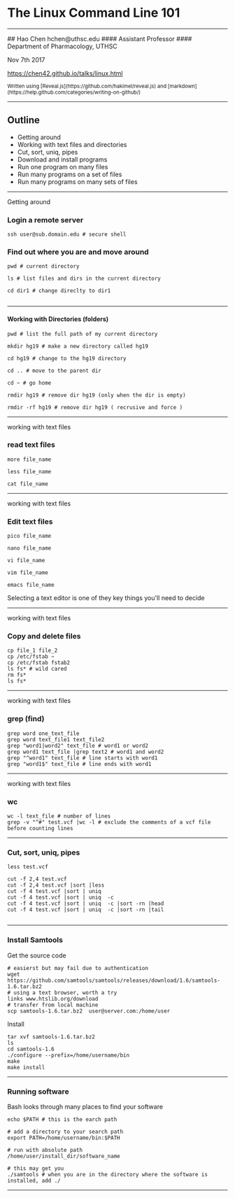 # The Linux Command Line 101
<hr style="color:royalblue">
## Hao Chen
hchen@uthsc.edu 
#### Assistant Professor
#### Department of Pharmacology, UTHSC

Nov 7th 2017

https://chen42.github.io/talks/linux.html

<small>
Written using [Reveal.js](https://github.com/hakimel/reveal.js) and [markdown](https://help.github.com/categories/writing-on-github/)
</small>

---

## Outline

* Getting around 
* Working with text files and directories 
* Cut, sort, uniq, pipes
* Download and install programs
* Run one program on many files
* Run many programs on a set of files 
* Run many programs on many sets of files 

---

Getting around

### Login a remote server

```
ssh user@sub.domain.edu # secure shell

```
### Find out where you are and move around

```
pwd # current directory

ls # list files and dirs in the current directory

cd dir1 # change direclty to dir1 


```
---

#### Working with Directories (folders)

```
pwd # list the full path of my current directory

mkdir hg19 # make a new directory called hg19 

cd hg19 # change to the hg19 directory 

cd .. # move to the parent dir
 
cd ~ # go home

rmdir hg19 # remove dir hg19 (only when the dir is empty)

rmdir -rf hg19 # remove dir hg19 ( recrusive and force )

```

---
working with text files

### read text files

```
more file_name

less file_name

cat file_name

```

---

working with text files

### Edit text files
```
pico file_name

nano file_name

vi file_name

vim file_name

emacs file_name
```

Selecting a text editor is one of they key things you'll need to decide

---
working with text files

### Copy and  delete files

```	
cp file_1 file_2
cp /etc/fstab ~
cp /etc/fstab fstab2
ls fs* # wild cared
rm fs*
ls fs*

```
---
working with  text files
### grep  (find)

```
grep word one_text_file
grep word text_file1 text_file2
grep "word1|word2" text_file # word1 or word2 
grep word1 text_file |grep text2 # word1 and word2
grep "^word1" text_file # line starts with word1
grep "word1$" text_file # line ends with word1
```
---
working with  text files
### wc  

```
wc -l text_file # number of lines 
grep -v "^#" test.vcf |wc -l # exclude the comments of a vcf file before counting lines

```
---

### Cut, sort, uniq, pipes

```
less test.vcf

cut -f 2,4 test.vcf 
cut -f 2,4 test.vcf |sort |less
cut -f 4 test.vcf |sort | uniq 
cut -f 4 test.vcf |sort | uniq  -c 
cut -f 4 test.vcf |sort | uniq  -c |sort -rn |head 
cut -f 4 test.vcf |sort | uniq  -c |sort -rn |tail


```

---

### Install Samtools 


Get the source code
```
# easierst but may fail due to authentication 
wget https://github.com/samtools/samtools/releases/download/1.6/samtools-1.6.tar.bz2
# using a text browser, worth a try 
links www.htslib.org/download 
# transfer from local machine
scp samtools-1.6.tar.bz2  user@server.com:/home/user

```
Install
```
tar xvf samtools-1.6.tar.bz2
ls
cd samtools-1.6
./configure --prefix=/home/username/bin
make 
make install

```
---

### Running software

Bash looks through many places to find your software

```
echo $PATH # this is the earch path

# add a directory to your search path
export PATH=/home/username/bin:$PATH

# run with absolute path
/home/user/install_dir/software_name

# this may get you 
./samtools # when you are in the directory where the software is installed, add ./ 
```
---


